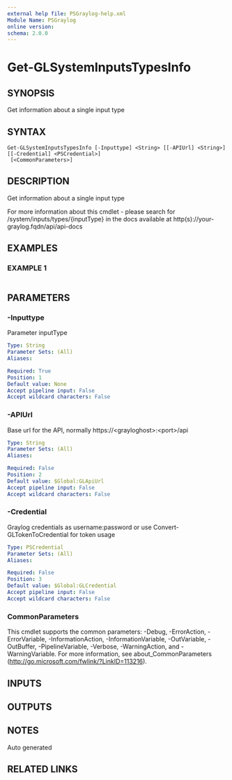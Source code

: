 ```yaml
---
external help file: PSGraylog-help.xml
Module Name: PSGraylog
online version:
schema: 2.0.0
---
```


# Get-GLSystemInputsTypesInfo

## SYNOPSIS
Get information about a single input type

## SYNTAX

```
Get-GLSystemInputsTypesInfo [-Inputtype] <String> [[-APIUrl] <String>] [[-Credential] <PSCredential>]
 [<CommonParameters>]
```

## DESCRIPTION
Get information about a single input type


For more information about this cmdlet - please search for /system/inputs/types/{inputType} in the docs available at http(s)://your-graylog.fqdn/api/api-docs

## EXAMPLES

### EXAMPLE 1
```

```

## PARAMETERS

### -Inputtype
Parameter inputType

```yaml
Type: String
Parameter Sets: (All)
Aliases:

Required: True
Position: 1
Default value: None
Accept pipeline input: False
Accept wildcard characters: False
```

### -APIUrl
Base url for the API, normally https://\<grayloghost\>:\<port\>/api

```yaml
Type: String
Parameter Sets: (All)
Aliases:

Required: False
Position: 2
Default value: $Global:GLApiUrl
Accept pipeline input: False
Accept wildcard characters: False
```

### -Credential
Graylog credentials as username:password or use Convert-GLTokenToCredential for token usage

```yaml
Type: PSCredential
Parameter Sets: (All)
Aliases:

Required: False
Position: 3
Default value: $Global:GLCredential
Accept pipeline input: False
Accept wildcard characters: False
```

### CommonParameters
This cmdlet supports the common parameters: -Debug, -ErrorAction, -ErrorVariable, -InformationAction, -InformationVariable, -OutVariable, -OutBuffer, -PipelineVariable, -Verbose, -WarningAction, and -WarningVariable.
For more information, see about_CommonParameters (http://go.microsoft.com/fwlink/?LinkID=113216).

## INPUTS

## OUTPUTS

## NOTES
Auto generated

## RELATED LINKS
